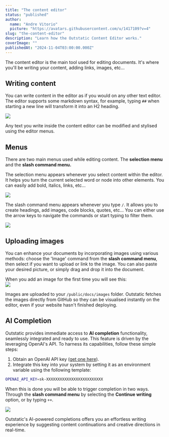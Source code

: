 ```yaml
---
title: "The content editor"
status: "published"
author:
  name: "Andre Vitorio"
  picture: "https://avatars.githubusercontent.com/u/1417109?v=4"
slug: "the-content-editor"
description: "Learn how the Outstatic Content Editor works."
coverImage: ""
publishedAt: "2024-11-04T03:00:00.000Z"
---
```


The content editor is the main tool used for editing documents. It's where you'll be writing your content, adding links, images, etc…

## Writing content

You can write content in the editor as if you would on any other text editor. The editor supports some markdown syntax, for example, typing `##` when starting a new line will transform it into an H2 heading.

![](/docs/images/markdown-example-c4MT.gif)

Any text you write inside the content editor can be modified and stylised using the editor menus.

## Menus

There are two main menus used while editing content. The **selection menu** and the **slash command menu.**

The selection menu appears whenever you select content within the editor. It helps you turn the current selected word or node into other elements. You can easily add bold, italics, links, etc…

![](/docs/images/selection-menu-2-Y2MD.gif)

The slash command menu appears whenever you type `/`. It allows you to create headings, add images, code blocks, quotes, etc... You can either use the arrow keys to navigate the commands or start typing to filter them.

![](/docs/images/slash-command-ex-U1MD.gif)

## Uploading images

You can enhance your documents by incorporating images using various methods: choose the 'Image' command from the **slash command menu**, then select if you want to upload or link to the image. You can also paste your desired picture, or simply drag and drop it into the document.

When you add an image for the first time you will see this:\
![](/docs/images/cleanshot-2024-11-04-at-22.34.52-2x-QyOT.png)

Images are uploaded to your `/public/docs/images` folder. Outstatic fetches the images directly from GitHub so they can be visualised instantly on the editor, even if your website hasn't finished deploying.

## AI Completion

Outstatic provides immediate access to **AI completion** functionality, seamlessly integrated and ready to use. This feature is driven by the leveraging OpenAI's API. To harness its capabilities, follow these simple steps:

1. Obtain an OpenAI API key ([get one here](https://platform.openai.com/account/api-keys)).
2. Integrate this key into your system by setting it as an environment variable using the following template:

```bash
OPENAI_API_KEY=sk-XXXXXXXXXXXXXXXXXXXXXXXXX
```

When this is done you will be able to trigger completion in two ways. Through the **slash command menu** by selecting the **Continue writing** option, or by typing `++`.

![](/docs/images/ai-autocomplete-Q2Mj.gif)

Outstatic's AI-powered completions offers you an effortless writing experience by suggesting content continuations and creative directions in real-time.